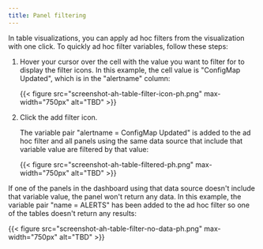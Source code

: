 ```yaml
---
title: Panel filtering
---
```


In table visualizations, you can apply ad hoc filters from the visualization with one click.
To quickly ad hoc filter variables, follow these steps:

1. Hover your cursor over the cell with the value you want to filter for to display the filter icons. In this example, the cell value is "ConfigMap Updated", which is in the "alertname" column:

   {{< figure src="screenshot-ah-table-filter-icon-ph.png" max-width="750px" alt="TBD" >}}

1. Click the add filter icon.

   The variable pair "alertname = ConfigMap Updated" is added to the ad hoc filter and all panels using the same data source that include that variable value are filtered by that value:

   {{< figure src="screenshot-ah-table-filtered-ph.png" max-width="750px" alt="TBD" >}}

If one of the panels in the dashboard using that data source doesn't include that variable value, the panel won't return any data. In this example, the variable pair "name = ALERTS" has been added to the ad hoc filter so one of the tables doesn't return any results:

{{< figure src="screenshot-ah-table-filter-no-data-ph.png" max-width="750px" alt="TBD" >}}